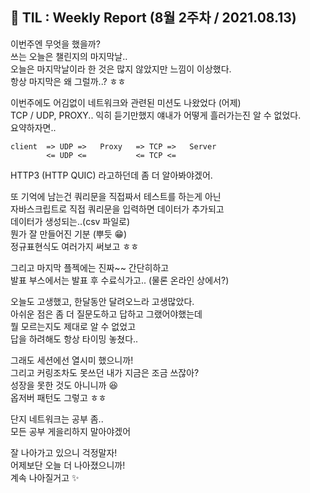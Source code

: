## 🚀 TIL : Weekly Report (8월 2주차 / 2021.08.13)

이번주엔 무엇을 했을까?  
쓰는 오늘은 챌린지의 마지막날..  
오늘은 마지막날이라 한 것은 많지 않았지만 느낌이 이상했다.  
항상 마지막은 왜 그럴까..? ㅎㅎ

이번주에도 어김없이 네트워크와 관련된 미션도 나왔었다 (어제)  
TCP / UDP, PROXY.. 익히 듣기만했지 얘내가 어떻게 흘러가는진 알 수 없었다.  
요약하자면..  
```
client  => UDP =>   Proxy   => TCP =>   Server
        <= UDP <=           <= TCP <=
```

HTTP3 (HTTP QUIC) 라고하던데 좀 더 알아봐야겠어.  

또 기억에 남는건 쿼리문을 직접짜서 테스트를 하는게 아닌  
자바스크립트로 직접 쿼리문을 입력하면 데이터가 추가되고  
데이터가 생성되는..(csv 파일로)  
뭔가 잘 만들어진 기분 (뿌듯 😁)  
정규표현식도 여러가지 써보고 ㅎㅎ

그리고 마지막 플젝에는 진짜~~ 간단히하고  
발표 부스에서는 발표 후 수료식가고.. (물론 온라인 상에서?)  

오늘도 고생했고, 한달동안 달려오느라 고생많았다.  
아쉬운 점은 좀 더 질문도하고 답하고 그랬어야했는데  
뭘 모르는지도 제대로 알 수 없었고  
답을 하려해도 항상 타이밍 놓쳤다..  

그래도 세션에선 열시미 했으니까!  
그리고 커링조차도 못쓰던 내가 지금은 조금 쓰잖아?  
성장을 못한 것도 아니니까 😆  
옵저버 패턴도 그렇고 ㅎㅎ

단지 네트워크는 공부 좀..  
모든 공부 게을리하지 말아야겠어  

잘 나아가고 있으니 걱정말자!  
어제보단 오늘 더 나아졌으니까!  
계속 나아질거고 ✨